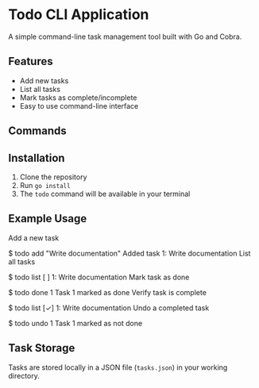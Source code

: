 # Todo CLI Application

A simple command-line task management tool built with Go and Cobra.

## Features

- Add new tasks
- List all tasks
- Mark tasks as complete/incomplete
- Easy to use command-line interface

## Commands


## Installation

1. Clone the repository
2. Run `go install`
3. The `todo` command will be available in your terminal

## Example Usage

Add a new task

$ todo add "Write documentation" Added task 1: Write documentation
List all tasks

$ todo list [ ] 1: Write documentation
Mark task as done

$ todo done 1 Task 1 marked as done
Verify task is complete

$ todo list [✓] 1: Write documentation
Undo a completed task

$ todo undo 1 Task 1 marked as not done


## Task Storage
Tasks are stored locally in a JSON file (`tasks.json`) in your working directory.

